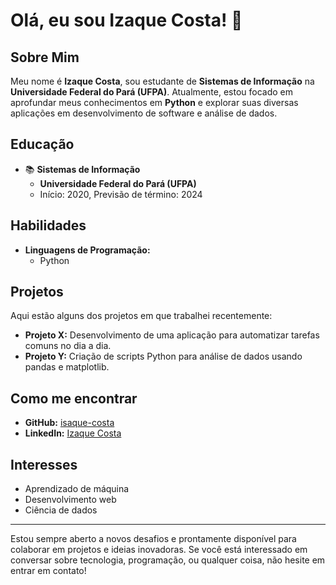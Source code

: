 # Olá, eu sou Izaque Costa! 👋

## Sobre Mim
Meu nome é **Izaque Costa**, sou estudante de **Sistemas de Informação** na **Universidade Federal do Pará (UFPA)**. Atualmente, estou focado em aprofundar meus conhecimentos em **Python** e explorar suas diversas aplicações em desenvolvimento de software e análise de dados.

## Educação
- 📚 **Sistemas de Informação**
  - **Universidade Federal do Pará (UFPA)**
  - Início: 2020, Previsão de término: 2024

## Habilidades
- **Linguagens de Programação:**
  - Python

## Projetos
Aqui estão alguns dos projetos em que trabalhei recentemente:
- **Projeto X:** Desenvolvimento de uma aplicação para automatizar tarefas comuns no dia a dia.
- **Projeto Y:** Criação de scripts Python para análise de dados usando pandas e matplotlib.

## Como me encontrar
- **GitHub:** [isaque-costa](https://github.com/isaque-costa)
- **LinkedIn:** [Izaque Costa](https://www.linkedin.com/in/isaque-costa/)

## Interesses
- Aprendizado de máquina
- Desenvolvimento web
- Ciência de dados

---

Estou sempre aberto a novos desafios e prontamente disponível para colaborar em projetos e ideias inovadoras. Se você está interessado em conversar sobre tecnologia, programação, ou qualquer coisa, não hesite em entrar em contato!

